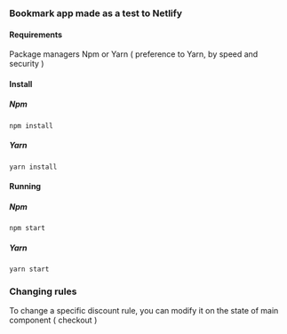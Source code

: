 ### Bookmark app made as a test to Netlify

#### Requirements
Package managers Npm or Yarn ( preference to Yarn, by speed and security )

#### Install

##### Npm
``
   npm install 
``

##### Yarn
``
   yarn install 
``

#### Running

##### Npm
``
   npm start
``

##### Yarn
``
   yarn start
``

### Changing rules
To change a specific discount rule, you can modify it on the state of main component ( checkout )
